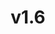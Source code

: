 ---
title: v1.6
slogan: Use Kafka Producers and Consumers in your laravel app with ease!
githubUrl: https://github.com/mateusjunges/laravel-kafka
branch: v1.6.x
---